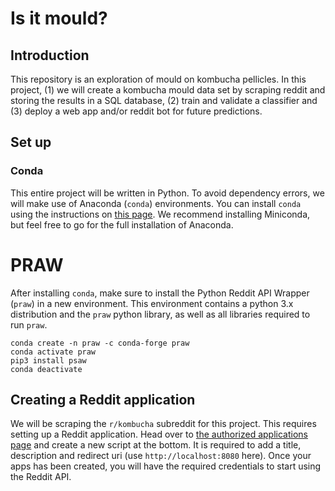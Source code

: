 # Is it mould?
## Introduction
This repository is an exploration of mould on kombucha pellicles. In this project, (1) we will create a kombucha mould data set by scraping reddit and storing the results in a SQL database, (2) train and validate a classifier and (3) deploy a web app and/or reddit bot for future predictions.

## Set up
### Conda
This entire project will be written in Python. To avoid dependency errors, we will make use of Anaconda (`conda`) environments. You can install `conda` using the instructions on [this page](https://docs.conda.io/projects/conda/en/latest/user-guide/install/index.html). We recommend installing Miniconda, but feel free to go for the full installation of Anaconda.

# PRAW
After installing `conda`, make sure to install the Python Reddit API Wrapper (`praw`) in a new environment. This environment contains a python 3.x distribution and the `praw` python library, as well as all libraries required to run `praw`.

```
conda create -n praw -c conda-forge praw
conda activate praw
pip3 install psaw
conda deactivate
```

## Creating a Reddit application
We will be scraping the `r/kombucha` subreddit for this project. This requires setting up a Reddit application. Head over to [the authorized applications page](https://www.reddit.com/prefs/apps) and create a new script at the bottom. It is required to add a title, description and redirect uri (use `http://localhost:8080` here). Once your apps has been created, you will have the required credentials to start using the Reddit API.